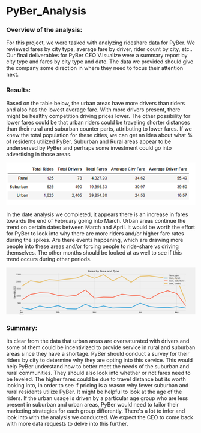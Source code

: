 # PyBer_Analysis

### Overview of the analysis:
For this project, we were tasked with analyzing rideshare data for PyBer. We reviewed fares by city type, average fare by driver, rider count by city, etc.. Our final deliverables for PyBer CEO V.Isualize were
a summary report by city type and fares by city type and date. The data we provided should give the company some direction in where they need to focus their attention next. 

### Results:
Based on the table below, the urban areas have more drivers than riders and also has the lowest average fare. With more drivers present, there might be healthy competition driving prices lower. The other possibility
for lower fares could be that urban riders could be traveling shorter distances than their rural and suburban counter parts, attributing to lower fares. If we knew the total population for these cities, we can get
an idea about what % of residents utilized PyBer. Suburban and Rural areas appear to be underserved by PyBer and perhaps some investment could go into advertising in those areas.

![Summary-Table](https://github.com/mmanackal/PyBer_Analysis/blob/main/Resources/By_City_Chart.PNG)

In the date analysis we completed, it appears there is an increase in fares towards the end of February going into March. Urban areas continue the trend on certain dates between March and April. It would be worth
the effort for PyBer to look into why there are more riders and/or higher fare rates during the spikes. Are there events happening, which are drawing more people into these areas and/or forcing people to ride-share vs
driving themselves. The other months should be looked at as well to see if this trend occurs during other periods.

![Fares-Graph](https://github.com/mmanackal/PyBer_Analysis/blob/main/analysis/Pyber_Challenge_Chart.png)

### Summary:

Its clear from the data that urban areas are oversaturated with drivers and some of them could be incentivized to provide service in rural and suburban areas since they have a shortage. PyBer should conduct a survey for their
riders by city to determine why they are opting into this service. This would help PyBer understand how to better meet the needs of the suburban and rural communities. They should also look into whether or not fares need to 
be leveled. The higher fares could be due to travel distance but its worth looking into, in order to see if pricing is a reason why fewer suburban and rural residents utilize PyBer. It might be helpful to look at the age of the riders.
If the urban usage is driven by a particular age group who are less present in suburban and urban areas, PyBer would need to tailor their marketing strategies for each group differently. There's a lot to infer and look into
with the analysis we conducted. We expect the CEO to come back with more data requests to delve into this further. 
